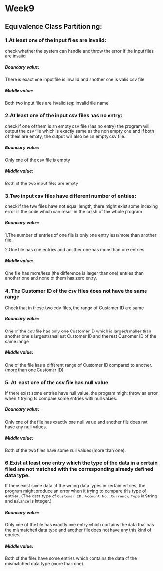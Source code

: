 # Week9



## Equivalence Class Partitioning:



### 1.At least one of the input files are invalid:

check whether the system can handle and throw the error if the input files are invalid

##### Boundary value:

There is exact one input file is invalid and another one is valid csv file

##### Middle value:

Both two input files are invalid (eg: invalid file name)



### 2.At least one of the input csv files has no entry:

check if one of them is an empty csv file (has no entry) the program will output the csv file which is exactly same as the non empty one and if both of them are empty, the output will also be an empty csv file.

##### Boundary value:

Only one of the csv file is empty

##### Middle value:

Both of the two input files are empty



### 3.Two input csv files have different number of entries:

check if the two files have not equal length, there might exist some indexing error in the code which can result in the crash of the whole program

##### Boundary value:

1.The number of entries of one file is only one entry less/more than another file.

2.One file has one entries and another one has more than one entries 

##### Middle value:

One file has more/less (the difference is larger than one) entries than another one and none of them has zero entry.

### 4. The Customer ID of the csv files does not have the same range

Check that in these two cdv files, the range of Customer ID are same

##### Boundary value:

One of the csv file has only one Customer ID which is larger/smaller than another one's largest/smallest Customer ID and the rest  Customer ID of the same range

##### Middle value:

One of the file has a different range of Customer ID compared to another. (more than one Customer ID)



### 5. At least one of the csv file has null value

If there exist some entries have null value, the program might throw an error when it trying to compare some entries with null values.

##### Boundary value:

Only one of the file has exactly one null value and another file does not have any null values. 

##### Middle value:

Both of the two files have some null values (more than one).



### 6.Exist at least one entry which the type of the data in a certain filed are not matched with the corresponding already defined data type.

If there exist some data of the wrong data types in certain entries, the program might produce an error when it trying to compare this type of entries. (The data type of  `Customer ID.` `Account No.`, `Currency`, `Type` is String and `Balance` is Integer.)

##### Boundary value:

Only one of the file has exactly one entry which contains the data that has the mismatched data type and another file does not have any this kind of entries.

##### Middle value:

Both of the files have some entries which contains the data of the mismatched data type (more than one).
